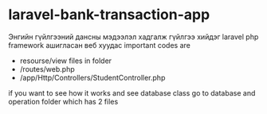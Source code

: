 # laravel-bank-transaction-app
Энгийн гүйлгээний дансны мэдээлэл хадгалж гүйлгээ хийдэг laravel php framework ашигласан веб хуудас
important codes are 
- resourse/view files in folder
- /routes/web.php
- /app/Http/Controllers/StudentController.php 

if you want to see how it works and see database class go to database and operation folder which has 2 files
